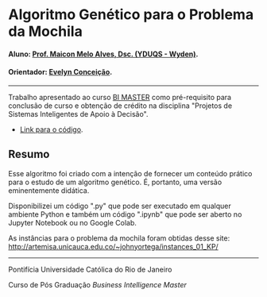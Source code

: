 # Algoritmo Genético para o Problema da Mochila

#### Aluno: [Prof. Maicon Melo Alves, Dsc. (YDUQS - Wyden)](https://github.com/maiconmelo).
#### Orientador: [Evelyn Conceição](https://github.com/evysb).

---

Trabalho apresentado ao curso [BI MASTER](https://ica.puc-rio.ai/bi-master) como pré-requisito para conclusão de curso e obtenção de crédito na disciplina "Projetos de Sistemas Inteligentes de Apoio à Decisão".

- [Link para o código](https://github.com/maiconmelo/ag_mochila). 

## Resumo

Esse algoritmo foi criado com a intenção de fornecer um conteúdo prático para o estudo de um algoritmo genético. É, portanto, uma versão eminentemente didática. 

Disponibilizei um código ".py" que pode ser executado em qualquer ambiente Python e também um código ".ipynb" que pode ser aberto no Jupyter Notebook ou no Google Colab. 

As instâncias para o problema da mochila foram obtidas desse site: http://artemisa.unicauca.edu.co/~johnyortega/instances_01_KP/

  
---

Pontifícia Universidade Católica do Rio de Janeiro

Curso de Pós Graduação *Business Intelligence Master*

